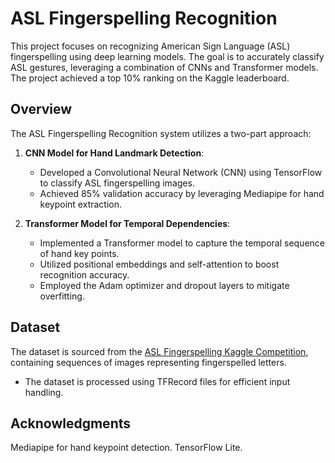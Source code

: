# ASL Fingerspelling Recognition

This project focuses on recognizing American Sign Language (ASL) fingerspelling using deep learning models. The goal is to accurately classify ASL gestures, leveraging a combination of CNNs and Transformer models. The project achieved a top 10% ranking on the Kaggle leaderboard.  

## Overview    
 
The ASL Fingerspelling Recognition system utilizes a two-part approach:
 
1. **CNN Model for Hand Landmark Detection**:
   - Developed a Convolutional Neural Network (CNN) using TensorFlow to classify ASL fingerspelling images.
   - Achieved 85% validation accuracy by leveraging Mediapipe for hand keypoint extraction.
 
2. **Transformer Model for Temporal Dependencies**:
   - Implemented a Transformer model to capture the temporal sequence of hand key points.
   - Utilized positional embeddings and self-attention to boost recognition accuracy.
   - Employed the Adam optimizer and dropout layers to mitigate overfitting.

## Dataset

The dataset is sourced from the [ASL Fingerspelling Kaggle Competition](https://www.kaggle.com/competitions/asl-fingerspelling), containing sequences of images representing fingerspelled letters.

- The dataset is processed using TFRecord files for efficient input handling.

## Acknowledgments

Mediapipe for hand keypoint detection.
TensorFlow Lite.
